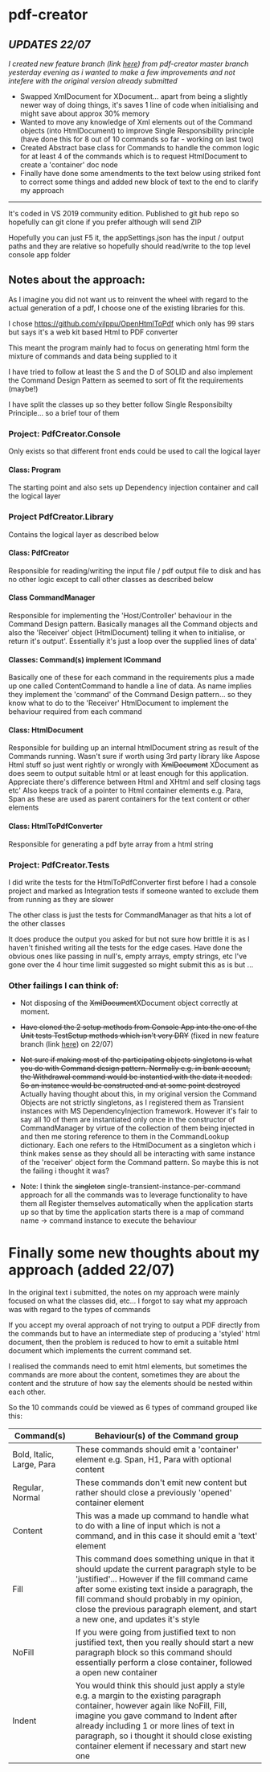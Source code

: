 # pdf-creator

*UPDATES 22/07*
---
*I created new feature branch (link [here](https://github.com/simons-work/pdf-creator/tree/improvements)) from pdf-creator master branch yesterday evening as i wanted to make a few improvements and not intefere with the original version already submitted*
- Swapped XmlDocument for XDocument... apart from being a slightly newer way of doing things, it's saves 1 line of code when initialising and might save about approx 30% memory
- Wanted to move any knowledge of Xml elements out of the Command objects (into HtmlDocument) to improve Single Responsibility principle (have done this for 8 out of 10 commands so far - working on last two)
- Created Abstract base class for Commands to handle the common logic for at least 4 of the commands which is to request HtmlDocument to create a 'container' doc node
- Finally have done some amendments to the text below using striked font to correct some things and added new block of text to the end to clarify my approach
---

It's coded in VS 2019 community edition. Published to git hub repo so hopefully can git clone if you prefer although will send ZIP 

Hopefully you can just F5 it, the appSettings.json has the input / output paths and they are relative so hopefully should read/write to the top level console app folder

## Notes about the approach: ##

As I imagine you did not want us to reinvent the wheel with regard to the actual generation of a pdf, I choose one of the existing libraries for this.

I chose https://github.com/vilppu/OpenHtmlToPdf which only has 99 stars but says it's a web kit based Html to PDF converter

This meant the program mainly had to focus on generating html form the mixture of commands and data being supplied to it

I have tried to follow at least the S and the D of SOLID and also implement the Command Design Pattern as seemed to sort of fit the requirements (maybe!)

I have split the classes up so they better follow Single Responsibilty Principle... so a brief tour of them

### Project: PdfCreator.Console ###
Only exists so that different front ends could be used to call the logical layer

#### Class: Program ####
The starting point and also sets up  Dependency injection container and call the logical layer

### Project PdfCreator.Library ###
Contains the logical layer as described below

#### Class: PdfCreator #### 
Responsible for reading/writing the input file / pdf output file to disk and has no other logic except to call other classes as described below

#### Class CommandManager ####
Responsible for implementing the 'Host/Controller' behaviour in the Command Design pattern. Basically manages all the Command objects and also the 'Receiver' object (HtmlDocument) telling it when to initialise, or return it's output'. Essentially it's just a loop over the supplied lines of data'

#### Classes: Command(s) implement ICommand #### 
Basically one of these for each command in the requirements plus a made up one called ContentCommand to handle a line of data. As name implies they implement
the 'command' of the Command Design pattern... so they know what to do to the 'Receiver' HtmlDocument to implement the behaviour required from each command

#### Class: HtmlDocument #### 
Responsible for building up an internal htmlDocument string as result of the Commands running. Wasn't sure if worth using 3rd party library like Aspose Html stuff so just went rightly or wrongly with ~~XmlDocument~~ XDocument as does seem to output suitable html or at least enough for this application. Appreciate there's difference between Html and XHtml and self closing tags etc'
Also keeps track of a pointer to Html container elements e.g. Para, Span as these are used as parent containers for the text content or other elements

#### Class: HtmlToPdfConverter #### 
Responsible for generating a pdf byte array from a html string

### Project: PdfCreator.Tests ###

I did write the tests for the HtmlToPdfConverter first before I had a console project and marked as Integration tests if someone wanted to exclude them from running as they are slower

The other class is just the tests for CommandManager as that hits a lot of the other classes

It does produce the output you asked for but not sure how brittle it is as I haven't finished writing all the tests for the edge cases. 
Have done the obvious ones like passing in null's, empty arrays, empty strings, etc 
I've gone over the 4 hour time limit suggested so might submit this as is but ...

### Other failings I can think of: ### 

- Not disposing of the ~~XmlDocument~~XDocument object correctly at moment.

- ~~Have cloned the 2 setup methods from Console App into the one of the Unit tests TestSetup methods which isn't very DRY~~ (fixed in new feature branch (link [here](https://github.com/simons-work/pdf-creator/tree/improvements)) on 22/07)

- ~~Not sure if making most of the participating objects singletons is what you do with Command design pattern. Normally e.g. in bank account, the Withdrawal command would be instantied with the data it needed. So an instance would be constructed and at some point destroyed~~ Actually having thought about this, in my original version the Command Objects are not strictly singletons, as I registered them as Transient instances with MS DependencyInjection framework. However it's fair to say all 10 of them  are instantiated only once in the constructor of CommandManager by virtue of the collection of them being injected in and then me storing reference to them in the CommandLookup dictionary. Each one refers to the HtmlDocument as a singleton which i think makes sense as they should all be interacting with same instance of the 'receiver' object form the Command pattern. So maybe this is not the failing i thought it was?

- Note: I think the ~~singleton~~ single-transient-instance-per-command approach for all the commands was to leverage functionality to have them all Register themselves automatically when the application starts up so that by time the application starts there is a map of command name -> command instance to execute the behaviour


# Finally some new thoughts about my approach (added 22/07) #

In the original text i submitted, the notes on my approach were mainly focused on what the classes did, etc... I forgot to say what my approach was with regard to the types of commands

If you accept my overal approach of not trying to output a PDF directly from the commands but to have an intermediate step of producing a 'styled' html document, then the problem is reduced to how to emit a suitable html document which implements the current command set.

I realised the commands need to emit html elements, but sometimes the commands are more about the content, sometimes they are about the content and the struture of how say the elements should be nested within each other.

So the 10 commands could be viewed as 6 types of command grouped like this:

| Command(s) | Behaviour(s) of the Command group |
| ---- | ---- |
| Bold, Italic, Large, Para | These commands should emit a 'container' element e.g. Span, H1, Para with optional content |
| Regular, Normal | These commands don't emit new content but rather should close a previously 'opened' container element |
| Content | This was a made up command to handle what to do with a line of input which is not a command, and in this case it should emit a 'text' element
| Fill | This command does something unique in that it should update the current paragraph style to be 'justified'... However if the fill command came after some existing text inside a paragraph, the fill command should probably in my opinion, close the previous paragraph element, and start a new one, and updates it's style |
| NoFill | If you were going from justified text to non justified text, then you really should start a new paragraph block so this command should essentially perform a close container, followed a open new container |
| Indent | You would think this should just apply a style e.g. a margin to the existing paragraph container, however again like NoFill, Fill, imagine you gave command to Indent after already including 1 or more lines of text in paragraph, so i thought it should close existing container element if necessary and start new one |
